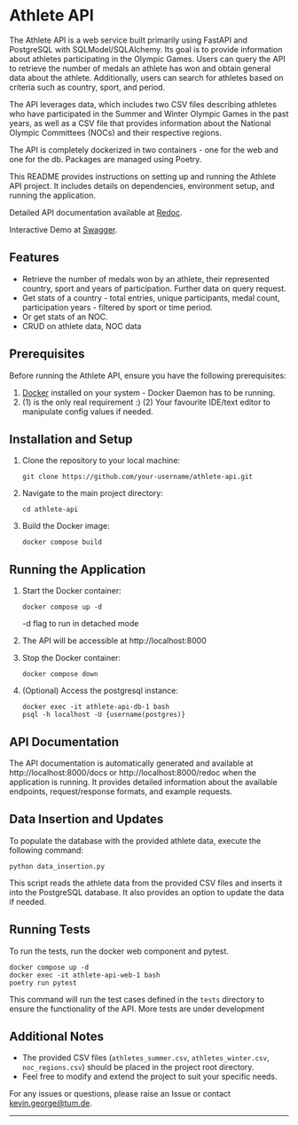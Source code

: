 # Athlete API

The Athlete API is a web service built primarily using FastAPI and PostgreSQL with SQLModel/SQLAlchemy. Its goal is to provide information about athletes participating in the Olympic Games. Users can query the API to retrieve the number of medals an athlete has won and obtain general data about the athlete. Additionally, users can search for athletes based on criteria such as country, sport, and period.

The API leverages data, which includes two CSV files describing athletes who have participated in the Summer and Winter Olympic Games in the past years, as well as a CSV file that provides information about the National Olympic Committees (NOCs) and their respective regions.

The API is completely dockerized in two containers - one for the web and one for the db. Packages are managed using Poetry.

This README provides instructions on setting up and running the Athlete API project. It includes details on dependencies, environment setup, and running the application.

Detailed API documentation available at [Redoc](http://localhost:8000/redoc).

Interactive Demo at [Swagger](http://localhost:8000/docs).

## Features

- Retrieve the number of medals won by an athlete, their represented country, sport and years of participation. Further data on query request.
- Get stats of a country - total entries, unique participants, medal count, participation years - filtered by sport or time period.
- Or get stats of an NOC.
- CRUD on athlete data, NOC data

## Prerequisites

Before running the Athlete API, ensure you have the following prerequisites:

1. [Docker](https://www.docker.com/) installed on your system - Docker Daemon has to be running.
2. (1) is the only real requirement :) (2) Your favourite IDE/text editor to manipulate config values if needed.

## Installation and Setup

1. Clone the repository to your local machine:
   ```
   git clone https://github.com/your-username/athlete-api.git
   ```

2. Navigate to the main project directory:
   ```
   cd athlete-api
   ```
   
3. Build the Docker image:
   ```
   docker compose build
   ```

## Running the Application

1. Start the Docker container:
   ```
   docker compose up -d
   ```
   -d flag to run in detached mode

2. The API will be accessible at http://localhost:8000
3. Stop the Docker container:
   ```
   docker compose down
   ```

4. (Optional) Access the postgresql instance:
   ```
   docker exec -it athlete-api-db-1 bash
   psql -h localhost -U {username(postgres)}
   ```
## API Documentation

The API documentation is automatically generated and available at http://localhost:8000/docs or http://localhost:8000/redoc when the application is running. It provides detailed information about the available endpoints, request/response formats, and example requests.

## Data Insertion and Updates

To populate the database with the provided athlete data, execute the following command:
```
python data_insertion.py
```

This script reads the athlete data from the provided CSV files and inserts it into the PostgreSQL database. It also provides an option to update the data if needed.

## Running Tests

To run the tests, run the docker web component and pytest.
```
docker compose up -d
docker exec -it athlete-api-web-1 bash
poetry run pytest
```

This command will run the test cases defined in the `tests` directory to ensure the functionality of the API.
More tests are under development

## Additional Notes

- The provided CSV files (`athletes_summer.csv`, `athletes_winter.csv`, `noc_regions.csv`) should be placed in the project root directory.
- Feel free to modify and extend the project to suit your specific needs.

For any issues or questions, please raise an Issue or contact [kevin.george@tum.de](mailto:kevin.george@tum.de).

---
